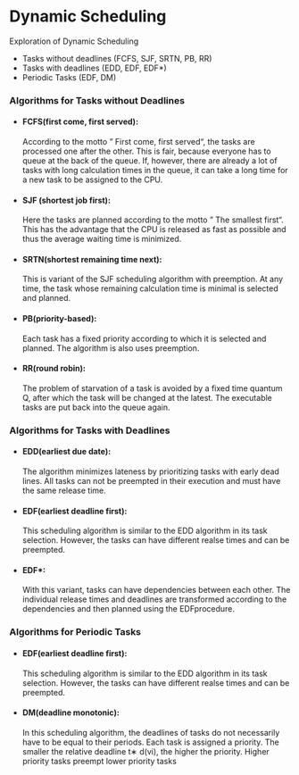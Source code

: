 # Dynamic Scheduling
Exploration of Dynamic Scheduling
- Tasks without deadlines (FCFS, SJF, SRTN, PB, RR)
- Tasks with deadlines (EDD, EDF, EDF*)
- Periodic Tasks (EDF, DM)
### Algorithms for Tasks without Deadlines

- #### FCFS(first come, first served): 
    According to the motto ” First come, first served“, the tasks are processed one after the other. This is fair, because everyone has to queue at the back of the queue. If, however, there are already a lot of tasks with long calculation times in the queue, it can take a long time for a new task to be assigned to the CPU.
- #### SJF (shortest job first): 
    Here the tasks are planned according to the motto ” The smallest first“. This has the advantage that the CPU is released as fast as possible and thus the average waiting time is minimized.
- #### SRTN(shortest remaining time next): 
    This is variant of the SJF scheduling algorithm with preemption. At any time, the task whose remaining calculation time is minimal is selected and planned.
- #### PB(priority-based): 
    Each task has a fixed priority according to which it is selected and planned. The algorithm is also uses preemption.
- #### RR(round robin):
    The problem of starvation of a task is avoided by a fixed time quantum Q, after which the task will be changed at the latest. The executable tasks are put back into the queue again.

### Algorithms for Tasks with Deadlines

- #### EDD(earliest due date): 
    The algorithm minimizes lateness by prioritizing tasks with early dead lines. All tasks can not be preempted in their execution and must have the same release time.
- #### EDF(earliest deadline first): 
    This scheduling algorithm is similar to the EDD algorithm in its task selection. However, the tasks can have different realse times and can be preempted.
- #### EDF*:
    With this variant, tasks can have dependencies between each other. The individual release times and deadlines are transformed according to the dependencies and then planned using the EDFprocedure.

### Algorithms for Periodic Tasks

- #### EDF(earliest deadline first): 
    This scheduling algorithm is similar to the EDD algorithm in its task selection. However, the tasks can have different realse times and can be preempted.
- #### DM(deadline monotonic):
    In this scheduling algorithm, the deadlines of tasks do not necessarily have to be equal to their periods. Each task is assigned a priority. The smaller the relative deadline t∗ d(vi), the higher the priority. Higher priority tasks preempt lower priority tasks